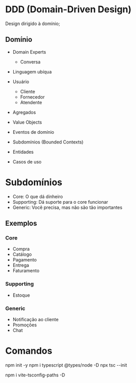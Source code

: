 # DDD (Domain-Driven Design)

Design dirigido à domínio;

## Domínio

- Domain Experts
    - Conversa
- Linguagem ubíqua

- Usuário
    - Cliente
    - Fornecedor
    - Atendente

- Agregados
- Value Objects
- Eventos de domínio
- Subdomínios (Bounded Contexts)
- Entidades
- Casos de uso

# Subdomínios

- Core: O que dá dinheiro
- Supporting: Dá suporte para o core funcionar
- Generic: Você precisa, mas não são tão importantes

## Exemplos

### Core
- Compra
- Catálogo
- Pagamento
- Entrega
- Faturamento

### Supporting
- Estoque

### Generic
- Notificação ao cliente
- Promoções
- Chat



# Comandos
npm init -y
npm i typescript @types/node -D
npx tsc --init


npm i vite-tsconfig-paths -D
